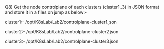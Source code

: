 Q8) Get the node controlplane of each clusters (cluster1..3) in JSON format and store it in a files on jump as below:-

cluster1:- /opt/K8sLab/Lab2/controlplane-cluster1.json 

cluster2:- /opt/K8sLab/Lab2/controlplane-cluster2.json 

cluster3:- /opt/K8sLab/Lab2/controlplane-cluster3.json 
